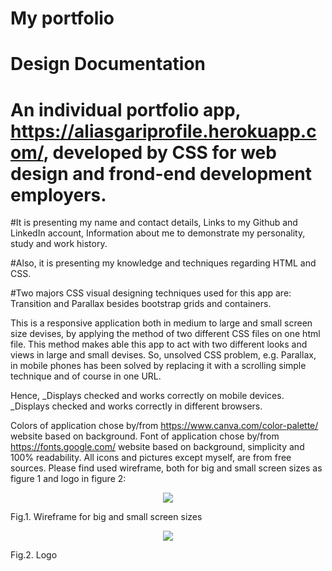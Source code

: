# My portfolio
# Design Documentation
# An individual portfolio app, https://aliasgariprofile.herokuapp.com/, developed by CSS for web design and frond-end development employers. 

#It is presenting my name and contact details, Links to my Github and LinkedIn account, Information about me to demonstrate my personality, study and work history.

#Also, it is presenting my knowledge and techniques regarding HTML and CSS.

#Two majors CSS visual designing techniques used for this app are: Transition and Parallax besides bootstrap grids and containers.

This is a responsive application both in medium to large and small screen size devises, by applying the method of two different CSS files on one html file.
This method makes able this app to act with two different looks and views in large and small devises. So, unsolved CSS problem, e.g. Parallax, in mobile phones has been solved by replacing it with a scrolling simple technique and of course in one URL.

Hence, 
_Displays checked and works correctly on mobile devices.
_Displays checked and works correctly in different browsers.

Colors of application chose by/from https://www.canva.com/color-palette/ website based on background.
Font of application chose by/from https://fonts.google.com/ website based on background, simplicity and 100% readability.
All icons and pictures except myself, are from free sources.
Please find used wireframe, both for big and small screen sizes as figure 1 and logo in figure 2: 
<p align="center">
  <img src="https://raw.githubusercontent.com/aamining/portfolio/master/wirefram.bmp"/>  
</p>
<p>                                    Fig.1. Wireframe for big and small screen sizes  </p>

<p align="center">
  <img src="https://raw.githubusercontent.com/aamining/portfolio/master/logo.gif"/>  
</p>
<p>                                        Fig.2. Logo    </p>
